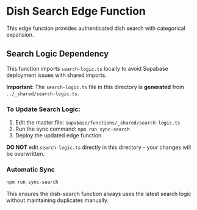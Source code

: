 # Dish Search Edge Function

This edge function provides authenticated dish search with categorical expansion.

## Search Logic Dependency

This function imports `search-logic.ts` locally to avoid Supabase deployment issues with shared imports. 

**Important**: The `search-logic.ts` file in this directory is **generated** from `../_shared/search-logic.ts`.

### To Update Search Logic:

1. Edit the master file: `supabase/functions/_shared/search-logic.ts`
2. Run the sync command: `npm run sync-search`
3. Deploy the updated edge function

**DO NOT** edit `search-logic.ts` directly in this directory - your changes will be overwritten.

### Automatic Sync

```bash
npm run sync-search
```

This ensures the dish-search function always uses the latest search logic without maintaining duplicates manually.